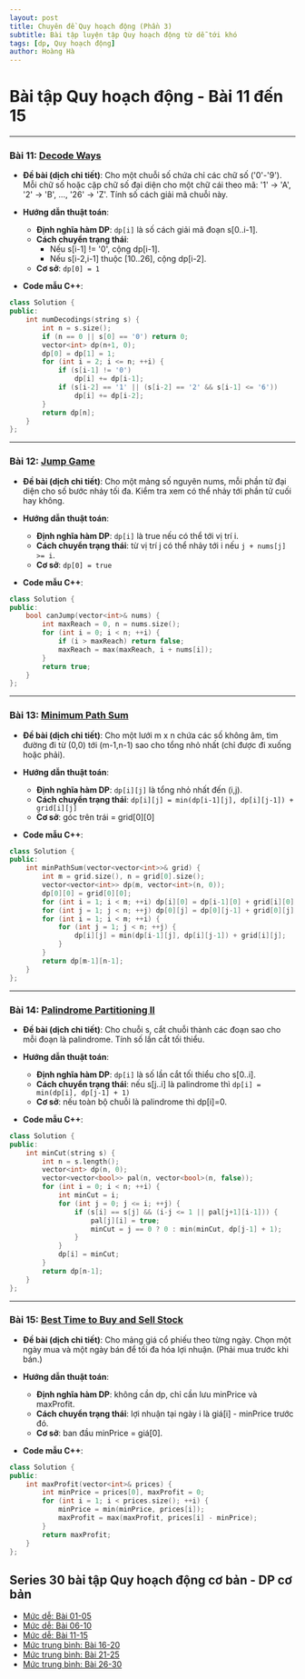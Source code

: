 ```yaml
---
layout: post
title: Chuyên đề Quy hoạch động (Phần 3)
subtitle: Bài tập luyện tập Quy hoạch động từ dễ tới khó
tags: [dp, Quy hoạch động]
author: Hoàng Hà
---
```


# Bài tập Quy hoạch động - Bài 11 đến 15

---

### Bài 11: [Decode Ways](https://leetcode.com/problems/decode-ways/)

- **Đề bài (dịch chi tiết)**:
  Cho một chuỗi số chứa chỉ các chữ số ('0'-'9'). Mỗi chữ số hoặc cặp chữ số đại diện cho một chữ cái theo mã: '1' -> 'A', '2' -> 'B', ..., '26' -> 'Z'. Tính số cách giải mã chuỗi này.

- **Hướng dẫn thuật toán**:
  - **Định nghĩa hàm DP**: `dp[i]` là số cách giải mã đoạn s[0..i-1].
  - **Cách chuyển trạng thái**:
    - Nếu s[i-1] != '0', cộng dp[i-1].
    - Nếu s[i-2,i-1] thuộc [10..26], cộng dp[i-2].
  - **Cơ sở**: `dp[0] = 1`

- **Code mẫu C++**:
```cpp
class Solution {
public:
    int numDecodings(string s) {
        int n = s.size();
        if (n == 0 || s[0] == '0') return 0;
        vector<int> dp(n+1, 0);
        dp[0] = dp[1] = 1;
        for (int i = 2; i <= n; ++i) {
            if (s[i-1] != '0')
                dp[i] += dp[i-1];
            if (s[i-2] == '1' || (s[i-2] == '2' && s[i-1] <= '6'))
                dp[i] += dp[i-2];
        }
        return dp[n];
    }
};
```

---

### Bài 12: [Jump Game](https://leetcode.com/problems/jump-game/)

- **Đề bài (dịch chi tiết)**:
  Cho một mảng số nguyên nums, mỗi phần tử đại diện cho số bước nhảy tối đa. Kiểm tra xem có thể nhảy tới phần tử cuối hay không.

- **Hướng dẫn thuật toán**:
  - **Định nghĩa hàm DP**: `dp[i]` là true nếu có thể tới vị trí i.
  - **Cách chuyển trạng thái**: từ vị trí j có thể nhảy tới i nếu `j + nums[j] >= i`.
  - **Cơ sở**: `dp[0] = true`

- **Code mẫu C++**:
```cpp
class Solution {
public:
    bool canJump(vector<int>& nums) {
        int maxReach = 0, n = nums.size();
        for (int i = 0; i < n; ++i) {
            if (i > maxReach) return false;
            maxReach = max(maxReach, i + nums[i]);
        }
        return true;
    }
};
```

---

### Bài 13: [Minimum Path Sum](https://leetcode.com/problems/minimum-path-sum/)

- **Đề bài (dịch chi tiết)**:
  Cho một lưới m x n chứa các số không âm, tìm đường đi từ (0,0) tới (m-1,n-1) sao cho tổng nhỏ nhất (chỉ được đi xuống hoặc phải).

- **Hướng dẫn thuật toán**:
  - **Định nghĩa hàm DP**: `dp[i][j]` là tổng nhỏ nhất đến (i,j).
  - **Cách chuyển trạng thái**: `dp[i][j] = min(dp[i-1][j], dp[i][j-1]) + grid[i][j]`
  - **Cơ sở**: góc trên trái = grid[0][0]

- **Code mẫu C++**:
```cpp
class Solution {
public:
    int minPathSum(vector<vector<int>>& grid) {
        int m = grid.size(), n = grid[0].size();
        vector<vector<int>> dp(m, vector<int>(n, 0));
        dp[0][0] = grid[0][0];
        for (int i = 1; i < m; ++i) dp[i][0] = dp[i-1][0] + grid[i][0];
        for (int j = 1; j < n; ++j) dp[0][j] = dp[0][j-1] + grid[0][j];
        for (int i = 1; i < m; ++i) {
            for (int j = 1; j < n; ++j) {
                dp[i][j] = min(dp[i-1][j], dp[i][j-1]) + grid[i][j];
            }
        }
        return dp[m-1][n-1];
    }
};
```

---

### Bài 14: [Palindrome Partitioning II](https://leetcode.com/problems/palindrome-partitioning-ii/)

- **Đề bài (dịch chi tiết)**:
  Cho chuỗi s, cắt chuỗi thành các đoạn sao cho mỗi đoạn là palindrome. Tính số lần cắt tối thiểu.

- **Hướng dẫn thuật toán**:
  - **Định nghĩa hàm DP**: `dp[i]` là số lần cắt tối thiểu cho s[0..i].
  - **Cách chuyển trạng thái**: nếu s[j..i] là palindrome thì `dp[i] = min(dp[i], dp[j-1] + 1)`
  - **Cơ sở**: nếu toàn bộ chuỗi là palindrome thì dp[i]=0.

- **Code mẫu C++**:
```cpp
class Solution {
public:
    int minCut(string s) {
        int n = s.length();
        vector<int> dp(n, 0);
        vector<vector<bool>> pal(n, vector<bool>(n, false));
        for (int i = 0; i < n; ++i) {
            int minCut = i;
            for (int j = 0; j <= i; ++j) {
                if (s[i] == s[j] && (i-j <= 1 || pal[j+1][i-1])) {
                    pal[j][i] = true;
                    minCut = j == 0 ? 0 : min(minCut, dp[j-1] + 1);
                }
            }
            dp[i] = minCut;
        }
        return dp[n-1];
    }
};
```

---

### Bài 15: [Best Time to Buy and Sell Stock](https://leetcode.com/problems/best-time-to-buy-and-sell-stock/)

- **Đề bài (dịch chi tiết)**:
  Cho mảng giá cổ phiếu theo từng ngày. Chọn một ngày mua và một ngày bán để tối đa hóa lợi nhuận. (Phải mua trước khi bán.)

- **Hướng dẫn thuật toán**:
  - **Định nghĩa hàm DP**: không cần dp, chỉ cần lưu minPrice và maxProfit.
  - **Cách chuyển trạng thái**: lợi nhuận tại ngày i là giá[i] - minPrice trước đó.
  - **Cơ sở**: ban đầu minPrice = giá[0].

- **Code mẫu C++**:
```cpp
class Solution {
public:
    int maxProfit(vector<int>& prices) {
        int minPrice = prices[0], maxProfit = 0;
        for (int i = 1; i < prices.size(); ++i) {
            minPrice = min(minPrice, prices[i]);
            maxProfit = max(maxProfit, prices[i] - minPrice);
        }
        return maxProfit;
    }
};
```
## Series 30 bài tập Quy hoạch động cơ bản - DP cơ bản
- [Mức dễ: Bài 01-05](https://habelle.github.io/2025-04-27-chuyen-de-quy-hoach-dong-dp-01-05/)
- [Mức dễ: Bài 06-10](https://habelle.github.io/2025-04-27-chuyen-de-quy-hoach-dong-dp-06-10/)
- [Mức dễ: Bài 11-15](https://habelle.github.io/2025-04-27-chuyen-de-quy-hoach-dong-dp-11-15/)
- [Mức trung bình: Bài 16-20](https://habelle.github.io/2025-04-27-chuyen-de-quy-hoach-dong-dp-16-20/)
- [Mức trung bình: Bài 21-25](https://habelle.github.io/2025-04-27-chuyen-de-quy-hoach-dong-dp-21-25/)
- [Mức trung bình: Bài 26-30](https://habelle.github.io/2025-04-27-chuyen-de-quy-hoach-dong-dp-26-30/)
